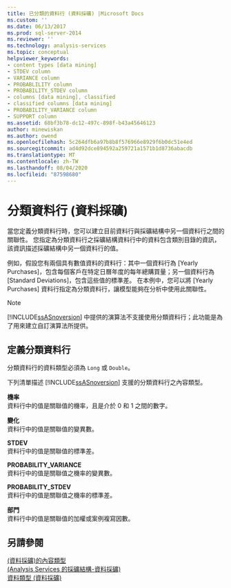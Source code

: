 ```yaml
---
title: 已分類的資料行 (資料採礦) |Microsoft Docs
ms.custom: ''
ms.date: 06/13/2017
ms.prod: sql-server-2014
ms.reviewer: ''
ms.technology: analysis-services
ms.topic: conceptual
helpviewer_keywords:
- content types [data mining]
- STDEV column
- VARIANCE column
- PROBABLILITY column
- PROBABILITY_STDEV column
- columns [data mining], classified
- classified columns [data mining]
- PROBABILITY_VARIANCE column
- SUPPORT column
ms.assetid: 68bf3b78-dc12-497c-898f-b43a45646123
author: minewiskan
ms.author: owend
ms.openlocfilehash: 5c264dfb6a97b8b8f576966e8929f6b0dc51e4ed
ms.sourcegitcommit: ad4d92dce894592a259721a1571b1d8736abacdb
ms.translationtype: MT
ms.contentlocale: zh-TW
ms.lasthandoff: 08/04/2020
ms.locfileid: "87598680"
---
```

# <a name="classified-columns-data-mining"></a>分類資料行 (資料採礦)
  當您定義分類資料行時，您可以建立目前資料行與採礦結構中另一個資料行之間的關聯性。 您指定為分類資料行之採礦結構資料行中的資料包含類別目錄的資訊，該資訊描述採礦結構中另一個資料行的值。  
  
 例如，假設您有兩個具有數值資料的資料行：其中一個資料行為 [Yearly Purchases]，包含每個客戶在特定日曆年度的每年總購買量；另一個資料行為 [Standard Deviations]，包含這些值的標準差。 在本例中，您可以將 [Yearly Purchases] 資料行指定為分類資料行，讓模型能夠在分析中使用此關聯性。  
  
> [!NOTE]  
>  [!INCLUDE[ssASnoversion](../../includes/ssasnoversion-md.md)] 中提供的演算法不支援使用分類資料行；此功能是為了用來建立自訂演算法所提供。  
  
## <a name="defining-a-classified-column"></a>定義分類資料行  
 分類資料行的資料類型必須為 `Long` 或 `Double`。  
  
 下列清單描述 [!INCLUDE[ssASnoversion](../../includes/ssasnoversion-md.md)] 支援的分類資料行之內容類型。  
  
 **機率**  
 資料行中的值是關聯值的機率，且是介於 0 和 1 之間的數字。  
  
 **變化**  
 資料行中的值是關聯值的變異數。  
  
 **STDEV**  
 資料行中的值是關聯值的標準差。  
  
 **PROBABILITY_VARIANCE**  
 資料行中的值是關聯值之機率的變異數。  
  
 **PROBABILITY_STDEV**  
 資料行中的值是關聯值之機率的標準差。  
  
 **部門**  
 資料行中的值是關聯值的加權或案例複寫因數。  
  
## <a name="see-also"></a>另請參閱  
 [&#40;資料採礦&#41;的內容類型](content-types-data-mining.md)   
 [&#40;Analysis Services 的採礦結構-資料採礦&#41;](mining-structures-analysis-services-data-mining.md)   
 [資料類型 &#40;資料採礦&#41;](data-types-data-mining.md)  
  
  
